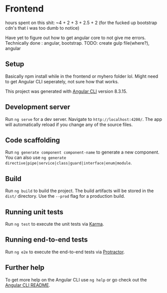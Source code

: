# Frontend

hours spent on this shit: ~4 + 2 + 3 + 2.5 + 2 (for the fucked up bootstrap cdn's that i was too dumb to notice)

Have yet to figure out how to get angular core to not give me errors.
Technically done : angular, bootstrap. 
TODO: create gulp file(where?), angular

## Setup

Basically npm install while in the frontend or myhero folder lol. Might need to get Angular CLI seperately, not sure how that works. 



This project was generated with [Angular CLI](https://github.com/angular/angular-cli) version 8.3.15.

## Development server

Run `ng serve` for a dev server. Navigate to `http://localhost:4200/`. The app will automatically reload if you change any of the source files.

## Code scaffolding

Run `ng generate component component-name` to generate a new component. You can also use `ng generate directive|pipe|service|class|guard|interface|enum|module`.

## Build

Run `ng build` to build the project. The build artifacts will be stored in the `dist/` directory. Use the `--prod` flag for a production build.

## Running unit tests

Run `ng test` to execute the unit tests via [Karma](https://karma-runner.github.io).

## Running end-to-end tests

Run `ng e2e` to execute the end-to-end tests via [Protractor](http://www.protractortest.org/).

## Further help

To get more help on the Angular CLI use `ng help` or go check out the [Angular CLI README](https://github.com/angular/angular-cli/blob/master/README.md).
